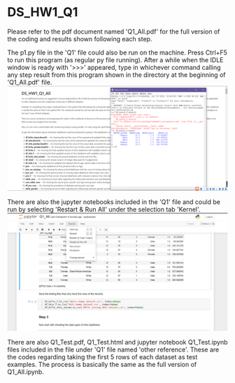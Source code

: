 # DS_HW1_Q1

Please refer to the pdf document named 'Q1_All.pdf' for the full version of the coding and results shown following each step.

The p1.py file in the 'Q1' file could also be run on the machine. Press Ctrl+F5 to run this program (as regular py file running). 
After a while when the IDLE window is ready with '>>>' appeared, type in whichever command calling any step result from this program shown in the directory at the beginning of 'Q1_All.pdf' file.
![image](https://github.com/HujiAnni/DS_HW1/blob/main/reference.png)


There are also the jupyter notebooks included in the 'Q1' file and could be run by selecting 'Restart & Run All' under the selection tab 'Kernel'.
![image](https://github.com/HujiAnni/DS_HW1/blob/main/reference%E2%80%98%E2%80%99.png)


There are also Q1_Test.pdf, Q1_Test.html and jupyter notebook Q1_Test.ipynb files included in the file under 'Q1' file named 'other reference'. These are the codes regarding taking the first 5 rows of each dataset as test examples. The process is basically the same as the full version of Q1_All.ipynb.
